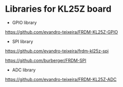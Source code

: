 # Libraries for KL25Z board

- GPIO library

https://github.com/evandro-teixeira/FRDM-KL25Z-GPIO

- SPI library 

https://github.com/evandro-teixeira/frdm-kl25z-spi

https://github.com/burberger/FRDM-SPI

- ADC library 

https://github.com/evandro-teixeira/FRDM-KL25Z-ADC

